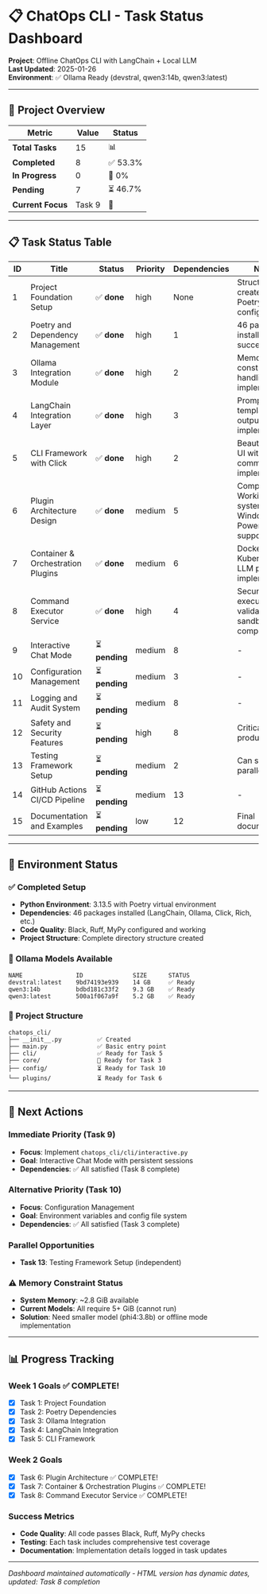 # 📋 ChatOps CLI - Task Status Dashboard

**Project**: Offline ChatOps CLI with LangChain + Local LLM  
**Last Updated**: 2025-01-26  
**Environment**: ✅ Ollama Ready (devstral, qwen3:14b, qwen3:latest)

---

## 🎯 Project Overview

| Metric | Value | Status |
|--------|-------|--------|
| **Total Tasks** | 15 | 📊 |
| **Completed** | 8 | ✅ 53.3% |
| **In Progress** | 0 | 🔄 0% |
| **Pending** | 7 | ⏳ 46.7% |
| **Current Focus** | Task 9 | 🎯 |

---

## 📋 Task Status Table

| ID | Title | Status | Priority | Dependencies | Notes |
|----|-------|--------|----------|-------------|-------|
| 1 | Project Foundation Setup | ✅ **done** | high | None | Structure created, Poetry configured |
| 2 | Poetry and Dependency Management | ✅ **done** | high | 1 | 46 packages installed successfully |
| 3 | Ollama Integration Module | ✅ **done** | high | 2 | Memory constraint handling implemented |
| 4 | LangChain Integration Layer | ✅ **done** | high | 3 | Prompt templates & output parsing implemented |
| 5 | CLI Framework with Click | ✅ **done** | high | 2 | Beautiful Rich UI with 4 commands implemented |
| 6 | Plugin Architecture Design | ✅ **done** | medium | 5 | Complete! Working system with Windows PowerShell support |
| 7 | Container & Orchestration Plugins | ✅ **done** | medium | 6 | Docker + Kubernetes + LLM plugins implemented |
| 8 | Command Executor Service | ✅ **done** | high | 4 | Secure execution with validation & sandboxing complete |
| 9 | Interactive Chat Mode | ⏳ **pending** | medium | 8 | - |
| 10 | Configuration Management | ⏳ **pending** | medium | 3 | - |
| 11 | Logging and Audit System | ⏳ **pending** | medium | 8 | - |
| 12 | Safety and Security Features | ⏳ **pending** | high | 8 | Critical for production |
| 13 | Testing Framework Setup | ⏳ **pending** | medium | 2 | Can start parallel |
| 14 | GitHub Actions CI/CD Pipeline | ⏳ **pending** | medium | 13 | - |
| 15 | Documentation and Examples | ⏳ **pending** | low | 12 | Final documentation |

---

## 🔧 Environment Status

### ✅ Completed Setup
- **Python Environment**: 3.13.5 with Poetry virtual environment
- **Dependencies**: 46 packages installed (LangChain, Ollama, Click, Rich, etc.)
- **Code Quality**: Black, Ruff, MyPy configured and working
- **Project Structure**: Complete directory structure created

### 🤖 Ollama Models Available
```
NAME               ID              SIZE      STATUS
devstral:latest    9bd74193e939    14 GB     ✅ Ready
qwen3:14b          bdbd181c33f2    9.3 GB    ✅ Ready  
qwen3:latest       500a1f067a9f    5.2 GB    ✅ Ready
```

### 📁 Project Structure
```
chatops_cli/
├── __init__.py          ✅ Created
├── main.py              ✅ Basic entry point
├── cli/                 ✅ Ready for Task 5
├── core/                🎯 Ready for Task 3
├── config/              ⏳ Ready for Task 10
└── plugins/             ⏳ Ready for Task 6
```

---

## 🚀 Next Actions

### Immediate Priority (Task 9)
- **Focus**: Implement `chatops_cli/cli/interactive.py`
- **Goal**: Interactive Chat Mode with persistent sessions
- **Dependencies**: ✅ All satisfied (Task 8 complete)

### Alternative Priority (Task 10)
- **Focus**: Configuration Management
- **Goal**: Environment variables and config file system
- **Dependencies**: ✅ All satisfied (Task 3 complete)

### Parallel Opportunities
- **Task 13**: Testing Framework Setup (independent)

### ⚠️ Memory Constraint Status
- **System Memory**: ~2.8 GiB available
- **Current Models**: All require 5+ GiB (cannot run)
- **Solution**: Need smaller model (phi4:3.8b) or offline mode implementation

---

## 📊 Progress Tracking

### Week 1 Goals ✅ COMPLETE!
- [x] Task 1: Project Foundation
- [x] Task 2: Poetry Dependencies  
- [x] Task 3: Ollama Integration
- [x] Task 4: LangChain Integration
- [x] Task 5: CLI Framework

### Week 2 Goals
- [x] Task 6: Plugin Architecture ✅ COMPLETE!
- [x] Task 7: Container & Orchestration Plugins ✅ COMPLETE!
- [x] Task 8: Command Executor Service ✅ COMPLETE!

### Success Metrics
- **Code Quality**: All code passes Black, Ruff, MyPy checks
- **Testing**: Each task includes comprehensive test coverage
- **Documentation**: Implementation details logged in task updates

---

*Dashboard maintained automatically - HTML version has dynamic dates, updated: Task 8 completion* 